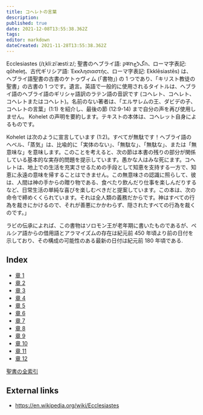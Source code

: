 ```yaml
---
title: コヘレトの言葉
description: 
published: true
date: 2021-12-08T13:55:38.362Z
tags: 
editor: markdown
dateCreated: 2021-11-28T13:55:38.362Z
---
```


Ecclesiastes (/ɪˌkliːziˈæstiːz/; 聖書のヘブライ語: קकהگלچת、ローマ字表記: qōheleṯ、古代ギリシア語: Ἐκκλησιαστής、ローマ字表記: Ekklēsiastēs) は、ヘブライ語聖書の古書のケトゥヴィム (「書物」) の 1 つであり、「キリスト教徒の聖書」の古書の 1 つです。遺言。英語で一般的に使用されるタイトルは、ヘブライ語のヘブライ語のギリシャ語訳のラテン語の音訳です (コヘレト、コヘレト、コヘレトまたはコヘレト)。名前のない著者は、「エルサレムの王、ダビデの子、コヘレトの言葉」(1:1) を紹介し、最後の節 (12:9-14) まで自分の声を再び使用しません。 Kohelet の声明を要約します。テキストの本体は、コヘレット自身によるものです。

Kohelet は次のように宣言しています (1:2)。すべてが無駄です！ヘブライ語のヘベル、「蒸気」は、比喩的に「実体のない」、「無駄な」、「無駄な」、または「無意味な」を意味します。このことを考えると、次の節は本書の残りの部分が関係している基本的な実存的問題を提示しています。愚かな人はみな死にます。コヘレトは、地上での生活を充実させるための手段として知恵を支持する一方で、知恵に永遠の意味を帰することはできません。この無意味さの認識に照らして、彼は、人間は神の手からの贈り物である、食べたり飲んだり仕事を楽しんだりするなど、日常生活の単純な喜びを楽しむべきだと提案しています。この本は、次の命令で締めくくられています。それは全人類の義務だからです。神はすべての行為を裁きにかけるので、それが善悪にかかわらず、隠されたすべての行為を裁くのです。」

ラビの伝承によれば、この書物はソロモン王が老年期に書いたものであるが、ペルシア語からの借用語とアラマイズムの存在は紀元前 450 年頃より前の日付を示しており、その構成の可能性のある最新の日付は紀元前 180 年頃である.

## Index

- [章 1](/ja/Bible/Ecclesiastes/1)
- [章 2](/ja/Bible/Ecclesiastes/2)
- [章 3](/ja/Bible/Ecclesiastes/3)
- [章 4](/ja/Bible/Ecclesiastes/4)
- [章 5](/ja/Bible/Ecclesiastes/5)
- [章 6](/ja/Bible/Ecclesiastes/6)
- [章 7](/ja/Bible/Ecclesiastes/7)
- [章 8](/ja/Bible/Ecclesiastes/8)
- [章 9](/ja/Bible/Ecclesiastes/9)
- [章 10](/ja/Bible/Ecclesiastes/10)
- [章 11](/ja/Bible/Ecclesiastes/11)
- [章 12](/ja/Bible/Ecclesiastes/12)



[聖書の全索引](/ja/index/bible)


## External links

- https://en.wikipedia.org/wiki/Ecclesiastes
